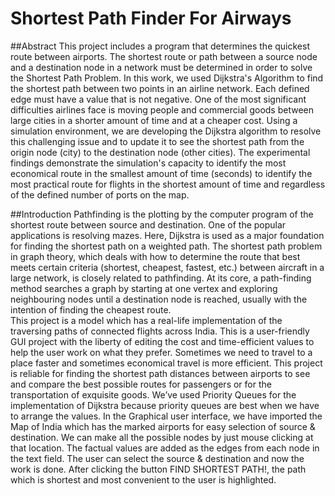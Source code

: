 # Shortest Path Finder For Airways

##Abstract
This project includes a program that determines the quickest route between airports. The shortest route or path between a source node and a destination node in a network must be determined in order to solve the Shortest Path Problem. In this work, we used Dijkstra's Algorithm to find the shortest path between two points in an airline network. Each defined edge must have a value that is not negative. One of the most significant difficulties airlines face is moving people and commercial goods between large cities in a shorter amount of time and at a cheaper cost. Using a simulation environment, we are developing the Dijkstra algorithm to resolve this challenging issue and to update it to see the shortest path from the origin node (city) to the destination node (other cities). The experimental findings demonstrate the simulation's capacity to identify the most economical route in the smallest amount of time (seconds) to identify the most practical route for flights in the shortest amount of time and regardless of the defined number of ports on the map.

##Introduction
Pathfinding is the plotting by the computer program of the shortest route between source and destination. One of the popular applications is resolving mazes. Here, Dijkstra is used as a major foundation for finding the shortest path on a weighted path. The shortest path problem in graph theory, which deals with how to determine the route that best meets certain criteria (shortest, cheapest, fastest, etc.) between aircraft in a large network, is closely related to pathfinding. At its core, a path-finding method searches a graph by starting at one vertex and exploring neighbouring nodes until a destination node is reached, usually with the intention of finding the cheapest route.  
This project is a model which has a real-life implementation of the traversing paths of connected flights across India. This is a user-friendly GUI project with the liberty of editing the cost and time-efficient values to help the user work on what they prefer. Sometimes we need to travel to a place faster and sometimes economical travel is more efficient. This project is reliable for finding the shortest path distances between airports to see and compare the best possible routes for passengers or for the transportation of exquisite goods.
We’ve used Priority Queues for the implementation of Dijkstra because priority queues are best when we have to arrange the values. In the Graphical user interface, we have imported the Map of India which has the marked airports for easy selection of source & destination. We can make all the possible nodes by just mouse clicking at that location. The factual values are added as the edges from each node in the text field. The user can select the source & destination and now the work is done. After clicking the button FIND SHORTEST PATH!, the path which is shortest and most convenient to the user is highlighted. 
